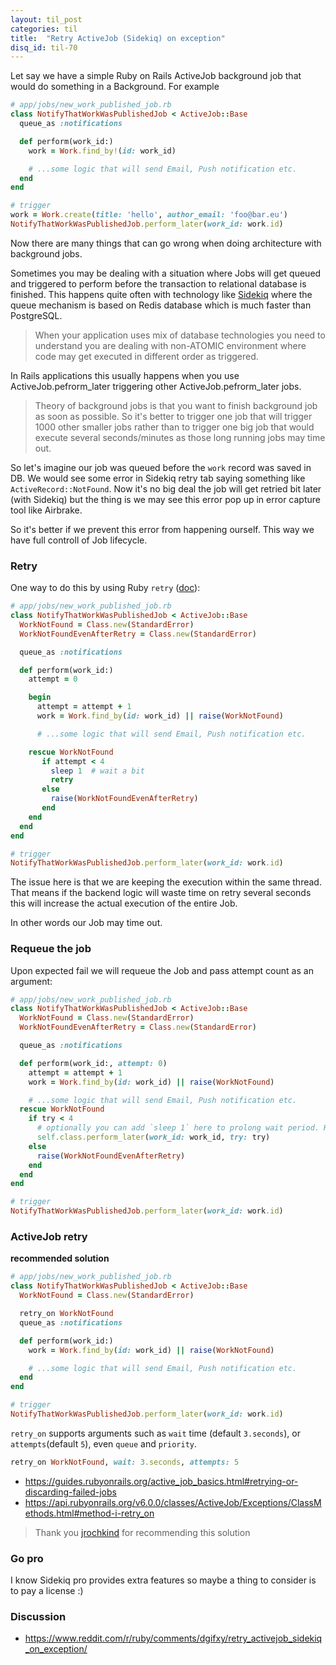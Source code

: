 ```yaml
---
layout: til_post
categories: til
title:  "Retry ActiveJob (Sidekiq) on exception"
disq_id: til-70
---
```



Let say we have a simple Ruby on Rails ActiveJob background job that
would do something in a Background. For example


```ruby
# app/jobs/new_work_published_job.rb
class NotifyThatWorkWasPublishedJob < ActiveJob::Base
  queue_as :notifications

  def perform(work_id:)
    work = Work.find_by!(id: work_id)

    # ...some logic that will send Email, Push notification etc.
  end
end

# trigger
work = Work.create(title: 'hello', author_email: 'foo@bar.eu')
NotifyThatWorkWasPublishedJob.perform_later(work_id: work.id)
```


Now there are many things that can go wrong when doing architecture with
background jobs.

Sometimes you may be dealing with a situation where
Jobs will get queued and triggered to perform before the transaction to
relational database is finished. This happens quite often with
technology like [Sidekiq](https://github.com/mperham/sidekiq) where the queue mechanism is based on Redis
database which is much faster than PostgreSQL.

> When your application uses mix of database technologies you need to understand you are dealing with non-ATOMIC environment where code may get executed in different order as triggered.

In Rails applications this usually happens when you use
ActiveJob.pefrorm_later triggering other ActiveJob.pefrorm_later jobs.

> Theory of background jobs is that you want to finish background job as soon as possible. So
> it's better to trigger one job that will trigger 1000 other smaller jobs
> rather than to trigger one big job that would execute several
> seconds/minutes as those long running jobs may time out.


So let's imagine our job was queued before the `work` record was
saved in DB. We would see some error in Sidekiq retry tab saying something
like `ActiveRecord::NotFound`. Now it's no big deal the job will get
retried bit later (with Sidekiq) but the thing is we may see this error
pop up in error capture tool like Airbrake.

So it's better if we prevent this error from  happening ourself. This way  we have full controll of Job
lifecycle.


### Retry

One way to do this by using Ruby `retry` ([doc](https://docs.ruby-lang.org/en/2.4.0/syntax/exceptions_rdoc.html)):


```ruby
# app/jobs/new_work_published_job.rb
class NotifyThatWorkWasPublishedJob < ActiveJob::Base
  WorkNotFound = Class.new(StandardError)
  WorkNotFoundEvenAfterRetry = Class.new(StandardError)

  queue_as :notifications

  def perform(work_id:)
    attempt = 0

    begin
      attempt = attempt + 1
      work = Work.find_by(id: work_id) || raise(WorkNotFound)

      # ...some logic that will send Email, Push notification etc.

    rescue WorkNotFound
       if attempt < 4
         sleep 1  # wait a bit
         retry
       else
         raise(WorkNotFoundEvenAfterRetry)
       end
    end
  end
end

# trigger
NotifyThatWorkWasPublishedJob.perform_later(work_id: work.id)
```

The issue here is that we are keeping the execution within the same
thread. That means if the backend logic will waste time on retry several
seconds this will increase the actual execution of the entire Job.

In other words our Job may time out.


### Requeue the job

Upon expected fail we will requeue the Job and pass attempt count as
an argument:


```ruby
# app/jobs/new_work_published_job.rb
class NotifyThatWorkWasPublishedJob < ActiveJob::Base
  WorkNotFound = Class.new(StandardError)
  WorkNotFoundEvenAfterRetry = Class.new(StandardError)

  queue_as :notifications

  def perform(work_id:, attempt: 0)
    attempt = attempt + 1
    work = Work.find_by(id: work_id) || raise(WorkNotFound)

    # ...some logic that will send Email, Push notification etc.
  rescue WorkNotFound
    if try < 4
      # optionally you can add `sleep 1` here to prolong wait period. However it's not recommended as that 1 second delay will hold up your BG job thread.
      self.class.perform_later(work_id: work_id, try: try)
    else
      raise(WorkNotFoundEvenAfterRetry)
    end
  end
end

# trigger
NotifyThatWorkWasPublishedJob.perform_later(work_id: work.id)
```




### ActiveJob retry

**recommended  solution**


```ruby
# app/jobs/new_work_published_job.rb
class NotifyThatWorkWasPublishedJob < ActiveJob::Base
  WorkNotFound = Class.new(StandardError)

  retry_on WorkNotFound
  queue_as :notifications

  def perform(work_id:)
    work = Work.find_by(id: work_id) || raise(WorkNotFound)

    # ...some logic that will send Email, Push notification etc.
  end
end

# trigger
NotifyThatWorkWasPublishedJob.perform_later(work_id: work.id)
```


`retry_on` supports arguments such as `wait` time (default `3.seconds`), or `attempts`(default `5`), even `queue` and `priority`.

```ruby
retry_on WorkNotFound, wait: 3.seconds, attempts: 5
```

* <https://guides.rubyonrails.org/active_job_basics.html#retrying-or-discarding-failed-jobs>
* <https://api.rubyonrails.org/v6.0.0/classes/ActiveJob/Exceptions/ClassMethods.html#method-i-retry_on>


> Thank you [jrochkind](https://www.reddit.com/r/ruby/comments/dgifxy/retry_activejob_sidekiq_on_exception/f3dc097/) for recommending this solution

### Go pro

I know Sidekiq pro provides extra features so maybe a thing to consider is
to pay a license :) 

### Discussion


* <https://www.reddit.com/r/ruby/comments/dgifxy/retry_activejob_sidekiq_on_exception/>
